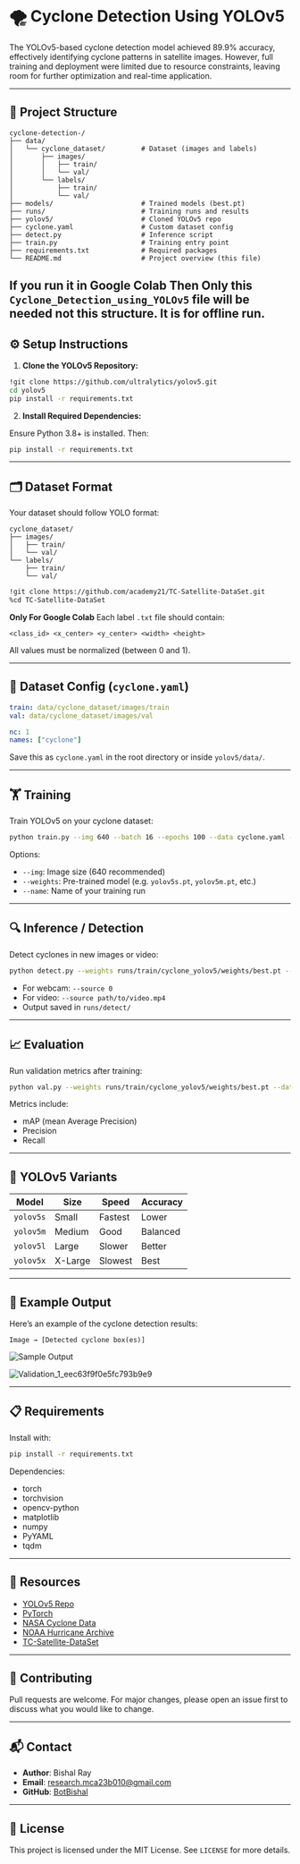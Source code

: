 # 🌪️ Cyclone Detection Using YOLOv5

The YOLOv5-based cyclone detection model achieved 89.9% accuracy, effectively identifying cyclone patterns in satellite images. However, full training and deployment were limited due to resource constraints, leaving room for further optimization and real-time application.

---

## 📁 Project Structure

```
cyclone-detection-/
├── data/
│   └── cyclone_dataset/         # Dataset (images and labels)
│       ├── images/
│       │   ├── train/
│       │   └── val/
│       └── labels/
│           ├── train/
│           └── val/
├── models/                      # Trained models (best.pt)
├── runs/                        # Training runs and results
├── yolov5/                      # Cloned YOLOv5 repo
├── cyclone.yaml                 # Custom dataset config
├── detect.py                    # Inference script
├── train.py                     # Training entry point
├── requirements.txt             # Required packages
└── README.md                    # Project overview (this file)
```

## **If you run it in Google Colab Then Only this `Cyclone_Detection_using_YOLOv5` file will be needed not this structure. It is for offline run.**

## ⚙️ Setup Instructions

1. **Clone the YOLOv5 Repository:**

```bash
!git clone https://github.com/ultralytics/yolov5.git
cd yolov5
pip install -r requirements.txt
```

2. **Install Required Dependencies:**

Ensure Python 3.8+ is installed. Then:

```bash
pip install -r requirements.txt
```
---

## 🗂 Dataset Format

Your dataset should follow YOLO format:

```
cyclone_dataset/
├── images/
│   ├── train/
│   └── val/
└── labels/
    ├── train/
    └── val/
```

```bash
!git clone https://github.com/academy21/TC-Satellite-DataSet.git
%cd TC-Satellite-DataSet
```

**Only For Google Colab**
Each label `.txt` file should contain:

```
<class_id> <x_center> <y_center> <width> <height>
```

All values must be normalized (between 0 and 1).

---

## 📝 Dataset Config (`cyclone.yaml`)

```yaml
train: data/cyclone_dataset/images/train
val: data/cyclone_dataset/images/val

nc: 1
names: ["cyclone"]
```

Save this as `cyclone.yaml` in the root directory or inside `yolov5/data/`.

---

## 🏋️ Training

Train YOLOv5 on your cyclone dataset:

```bash
python train.py --img 640 --batch 16 --epochs 100 --data cyclone.yaml --weights yolov5s.pt --name cyclone_yolov5
```

Options:

- `--img`: Image size (640 recommended)
- `--weights`: Pre-trained model (e.g. `yolov5s.pt`, `yolov5m.pt`, etc.)
- `--name`: Name of your training run

---

## 🔍 Inference / Detection

Detect cyclones in new images or video:

```bash
python detect.py --weights runs/train/cyclone_yolov5/weights/best.pt --img 640 --source data/sample_images/
```

- For webcam: `--source 0`
- For video: `--source path/to/video.mp4`
- Output saved in `runs/detect/`

---

## 📈 Evaluation

Run validation metrics after training:

```bash
python val.py --weights runs/train/cyclone_yolov5/weights/best.pt --data cyclone.yaml --img 640
```

Metrics include:

- mAP (mean Average Precision)
- Precision
- Recall

---

## 🧠 YOLOv5 Variants

| Model     | Size    | Speed   | Accuracy |
| --------- | ------- | ------- | -------- |
| `yolov5s` | Small   | Fastest | Lower    |
| `yolov5m` | Medium  | Good    | Balanced |
| `yolov5l` | Large   | Slower  | Better   |
| `yolov5x` | X-Large | Slowest | Best     |

---

## 📸 Example Output

Here’s an example of the cyclone detection results:

```
Image → [Detected cyclone box(es)]
```

![Sample Output](docs/sample_output.jpg)

![Validation_1_eec63f9f0e5fc793b9e9](https://github.com/user-attachments/assets/48f3ae2f-ed3c-4b24-bf21-81d383813399)

---

## 📋 Requirements

Install with:

```bash
pip install -r requirements.txt
```

Dependencies:

- torch
- torchvision
- opencv-python
- matplotlib
- numpy
- PyYAML
- tqdm

---

## 🔗 Resources

- [YOLOv5 Repo](https://github.com/ultralytics/yolov5)
- [PyTorch](https://pytorch.org/)
- [NASA Cyclone Data](https://www.nasa.gov/)
- [NOAA Hurricane Archive](https://www.nhc.noaa.gov/data/)
- [TC-Satellite-DataSet](https://github.com/academy21/TC-Satellite-DataSet)

---

## 🤝 Contributing

Pull requests are welcome. For major changes, please open an issue first to discuss what you would like to change.

---

## 📬 Contact

- **Author**: Bishal Ray
- **Email**: research.mca23b010@gmail.com
- **GitHub**: [BotBishal](https://github.com/botbishal)

---

## 📝 License

This project is licensed under the MIT License. See `LICENSE` for more details.
